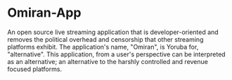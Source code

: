 # Omiran-App

An open source live streaming application that is developer-oriented and removes the political overhead and censorship that other streaming platforms exhibit. The application's name, "Omiran", is Yoruba for, "alternative". This application, from a user's perspective can be interpreted as an alternative; an alternative to the harshly controlled and revenue focused platforms.
